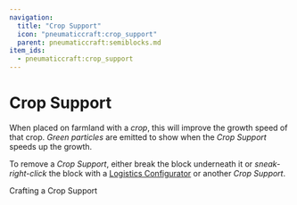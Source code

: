 ```yaml
---
navigation:
  title: "Crop Support"
  icon: "pneumaticcraft:crop_support"
  parent: pneumaticcraft:semiblocks.md
item_ids:
  - pneumaticcraft:crop_support
---
```


# Crop Support

When placed on farmland with a *crop*, this will improve the growth speed of that crop. *Green particles* are emitted to show when the *Crop Support* speeds up the growth.

To remove a *Crop Support*, either break the block underneath it or *sneak-right-click* the block with a [Logistics Configurator](../tools/logistics_configurator.md) or another *Crop Support*.

Crafting a Crop Support

<Recipe id="pneumaticcraft:crop_support" />

